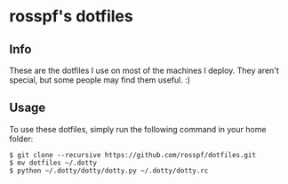 rosspf's dotfiles
=================

Info
----
These are the dotfiles I use on most of the machines I deploy. They aren't special, but some people may find them useful. :)

Usage
-----
To use these dotfiles, simply run the following command in your home folder:

	$ git clone --recursive https://github.com/rosspf/dotfiles.git
	$ mv dotfiles ~/.dotty
	$ python ~/.dotty/dotty/dotty.py ~/.dotty/dotty.rc
